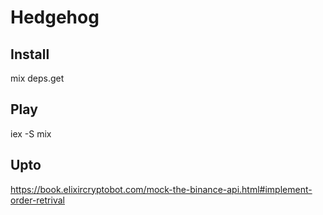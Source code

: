# Hedgehog

## Install
mix deps.get

## Play
iex -S mix

## Upto

https://book.elixircryptobot.com/mock-the-binance-api.html#implement-order-retrival

